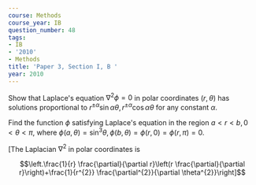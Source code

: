 ```yaml
---
course: Methods
course_year: IB
question_number: 48
tags:
- IB
- '2010'
- Methods
title: 'Paper 3, Section I, B '
year: 2010
---
```




Show that Laplace's equation $\nabla^{2} \phi=0$ in polar coordinates $(r, \theta)$ has solutions proportional to $r^{\pm \alpha} \sin \alpha \theta, r^{\pm \alpha} \cos \alpha \theta$ for any constant $\alpha$.

Find the function $\phi$ satisfying Laplace's equation in the region $a<r<b, 0<\theta<\pi$, where $\phi(a, \theta)=\sin ^{3} \theta, \phi(b, \theta)=\phi(r, 0)=\phi(r, \pi)=0$.

[The Laplacian $\nabla^{2}$ in polar coordinates is

$$\left.\frac{1}{r} \frac{\partial}{\partial r}\left(r \frac{\partial}{\partial r}\right)+\frac{1}{r^{2}} \frac{\partial^{2}}{\partial \theta^{2}}\right]$$